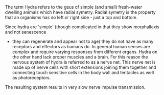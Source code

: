 The term Hydra refers to the geus of simple (and small) fresh-water dwelling animals which have
radial symetry. Radial symetry is the property that an organisms has no left or right side - just
a top and bottom. 

Since hydra are 'simple' (though complicated in that they show morphallaxis and not senescence
- they can regenerate and appear not to age) they do not have as many receptors and effectors as
humans do. In general human senses are complex and require varying responses from different organs.
Hydra on the other hand lack proper muscles and a brain. For this reason the nervous system of 
hydra is referred to as a nerve net. This nerve net is made up of nerve cells with short
extensions joining them together and connecting touch sensitive cells in the body wall and
tentacles as well as photoreceptors.

The resulting system results in very slow nerve impulse transmission.
